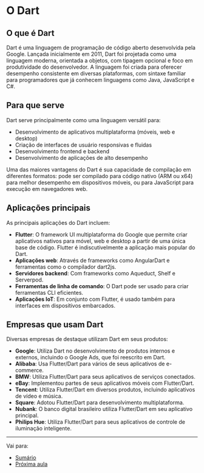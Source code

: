 # O Dart

## O que é Dart

Dart é uma linguagem de programação de código aberto desenvolvida pela Google. Lançada inicialmente em 2011, Dart foi projetada como uma linguagem moderna, orientada a objetos, com tipagem opcional e foco em produtividade do desenvolvedor. A linguagem foi criada para oferecer desempenho consistente em diversas plataformas, com sintaxe familiar para programadores que já conhecem linguagens como Java, JavaScript e C#.

## Para que serve

Dart serve principalmente como uma linguagem versátil para:

- Desenvolvimento de aplicativos multiplataforma (móveis, web e desktop)
- Criação de interfaces de usuário responsivas e fluidas
- Desenvolvimento frontend e backend
- Desenvolvimento de aplicações de alto desempenho

Uma das maiores vantagens do Dart é sua capacidade de compilação em diferentes formatos: pode ser compilado para código nativo (ARM ou x64) para melhor desempenho em dispositivos móveis, ou para JavaScript para execução em navegadores web.

## Aplicações principais

As principais aplicações do Dart incluem:

- **Flutter**: O framework UI multiplataforma do Google que permite criar aplicativos nativos para móvel, web e desktop a partir de uma única base de código. Flutter é indiscutivelmente a aplicação mais popular do Dart.
- **Aplicações web**: Através de frameworks como AngularDart e ferramentas como o compilador dart2js.
- **Servidores backend**: Com frameworks como Aqueduct, Shelf e Serverpod.
- **Ferramentas de linha de comando**: O Dart pode ser usado para criar ferramentas CLI eficientes.
- **Aplicações IoT**: Em conjunto com Flutter, é usado também para interfaces em dispositivos embarcados.

## Empresas que usam Dart

Diversas empresas de destaque utilizam Dart em seus produtos:

- **Google**: Utiliza Dart no desenvolvimento de produtos internos e externos, incluindo o Google Ads, que foi reescrito em Dart.
- **Alibaba**: Usa Flutter/Dart para vários de seus aplicativos de e-commerce.
- **BMW**: Utiliza Flutter/Dart para seus aplicativos de serviços conectados.
- **eBay**: Implementou partes de seus aplicativos móveis com Flutter/Dart.
- **Tencent**: Utiliza Flutter/Dart em diversos produtos, incluindo aplicativos de vídeo e música.
- **Square**: Adotou Flutter/Dart para desenvolvimento multiplataforma.
- **Nubank**: O banco digital brasileiro utiliza Flutter/Dart em seu aplicativo principal.
- **Philips Hue**: Utiliza Flutter/Dart para seus aplicativos de controle de iluminação inteligente.

---
Vai para:
 - [Sumário]()
 - [Próxima aula]()